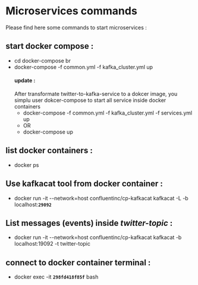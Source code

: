 # Microservices commands 
Please find here some commands to start microservices :
## start docker compose :
- cd docker-compose br
- docker-compose -f common.yml -f kafka_cluster.yml up
    #### update :
    After transformate twitter-to-kafka-service to a dokcer image, you simplu user dokcer-compose to start all service inside docker containers
    - docker-compose -f common.yml -f kafka_cluster.yml -f services.yml up
    - OR
    - docker-compose up

## list docker containers :
- docker ps

## Use kafkacat tool from docker container :
- docker run -it --network=host confluentinc/cp-kafkacat kafkacat -L -b localhost:**`29092`**
## List messages (events) inside _twitter-topic_ :
- docker run -it --network=host confluentinc/cp-kafkacat kafkacat -b localhost:19092 -t twitter-topic

## connect to docker container terminal :
- docker exec -it **`298fd418f85f`**  bash 
